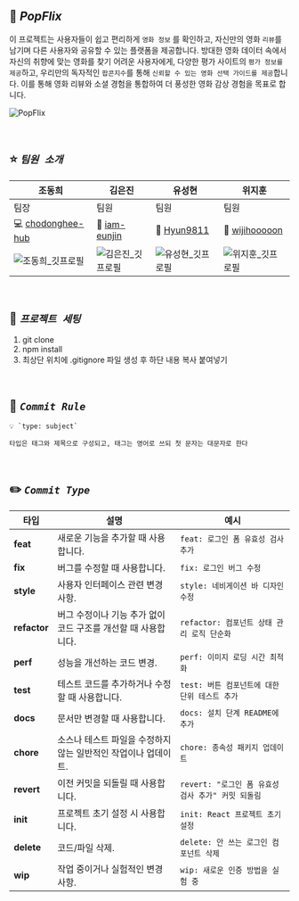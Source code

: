 ## 🍿 **_PopFlix_**

이 프로젝트는 사용자들이 쉽고 편리하게 `영화 정보` 를 확인하고, 자신만의 영화 `리뷰`를 남기며 다른 사용자와 공유할 수 있는 플랫폼을 제공합니다. 방대한 영화 데이터 속에서 자신의 취향에 맞는 영화를 찾기 어려운 사용자에게, 다양한 평가 사이트의 `평가 정보를 제공`하고, 우리만의 독자적인 `팝콘지수`를 통해 `신뢰할 수 있는 영화 선택 가이드를 제공`합니다. 이를 통해 영화 리뷰와 소셜 경험을 통합하여 더 풍성한 영화 감상 경험을 목표로 합니다.

![PopFlix](https://github.com/user-attachments/assets/a1d22de7-4b77-4f8e-999a-11630809e5b6)

<br>

## ⭐ **_`팀원 소개`_**

| 조동희                                                                                              | 김은진                                                                                              | 유성현                                                                                              | 위지훈                                                                                              |
| --------------------------------------------------------------------------------------------------- | --------------------------------------------------------------------------------------------------- | --------------------------------------------------------------------------------------------------- | --------------------------------------------------------------------------------------------------- |
| 팀장                                                                                                | 팀원                                                                                                | 팀원                                                                                                | 팀원                                                                                                |
| 💻 [chodonghee-hub](https://github.com/chodonghee-hub)                                              | 🐣 [iam-eunjin](https://github.com/iam-eunjin)                                                      | 🦖 [Hyun9811](https://github.com/Hyun9811)                                                          | 🦒 [wijihooooon](https://github.com/wijihooooon)                                                    |
| ![조동희_깃프로필](https://github.com/user-attachments/assets/a5b30b6f-310c-4e8a-9492-4a1badea3d01) | ![김은진_깃프로필](https://github.com/user-attachments/assets/0329c95f-7071-424e-b934-4a1ae06f3566) | ![유성현_깃프로필](https://github.com/user-attachments/assets/d397afa9-b5fd-4ebe-b10f-732e9e6aafd5) | ![위지훈_깃프로필](https://github.com/user-attachments/assets/6100f2e5-2a2a-48d6-a96c-fec3375f2cf8) |

<br>

## 🏃 **_`프로젝트 세팅`_**

1. git clone
2. npm install
3. 최상단 위치에 .gitignore 파일 생성 후 하단 내용 복사 붙여넣기

<br>

## 🔔 **_`Commit Rule`_**

```
💡 `type: subject`

타입은 태그와 제목으로 구성되고, 태그는 영어로 쓰되 첫 문자는 대문자로 한다
```

<br>

## ✏️ **_`Commit Type`_**

| 타입         | 설명                                                           | 예시                                               |
| ------------ | -------------------------------------------------------------- | -------------------------------------------------- |
| **feat**     | 새로운 기능을 추가할 때 사용합니다.                            | `feat: 로그인 폼 유효성 검사 추가`                 |
| **fix**      | 버그를 수정할 때 사용합니다.                                   | `fix: 로그인 버그 수정`                            |
| **style**    | 사용자 인터페이스 관련 변경 사항.                              | `style: 네비게이션 바 디자인 수정`                 |
| **refactor** | 버그 수정이나 기능 추가 없이 코드 구조를 개선할 때 사용합니다. | `refactor: 컴포넌트 상태 관리 로직 단순화`         |
| **perf**     | 성능을 개선하는 코드 변경.                                     | `perf: 이미지 로딩 시간 최적화`                    |
| **test**     | 테스트 코드를 추가하거나 수정할 때 사용합니다.                 | `test: 버튼 컴포넌트에 대한 단위 테스트 추가`      |
| **docs**     | 문서만 변경할 때 사용합니다.                                   | `docs: 설치 단계 README에 추가`                    |
| **chore**    | 소스나 테스트 파일을 수정하지 않는 일반적인 작업이나 업데이트. | `chore: 종속성 패키지 업데이트`                    |
| **revert**   | 이전 커밋을 되돌릴 때 사용합니다.                              | `revert: "로그인 폼 유효성 검사 추가" 커밋 되돌림` |
| **init**     | 프로젝트 초기 설정 시 사용합니다.                              | `init: React 프로젝트 초기 설정`                   |
| **delete**   | 코드/파일 삭제.                                                | `delete: 안 쓰는 로그인 컴포넌트 삭제`             |
| **wip**      | 작업 중이거나 실험적인 변경 사항.                              | `wip: 새로운 인증 방법을 실험 중`                  |
